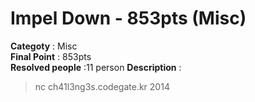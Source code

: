 Impel Down - 853pts (Misc)
========================
**Categoty** : Misc<br />
**Final Point** : 853pts<br />
**Resolved people** :11 person
**Description** : 
> nc ch41l3ng3s.codegate.kr 2014
